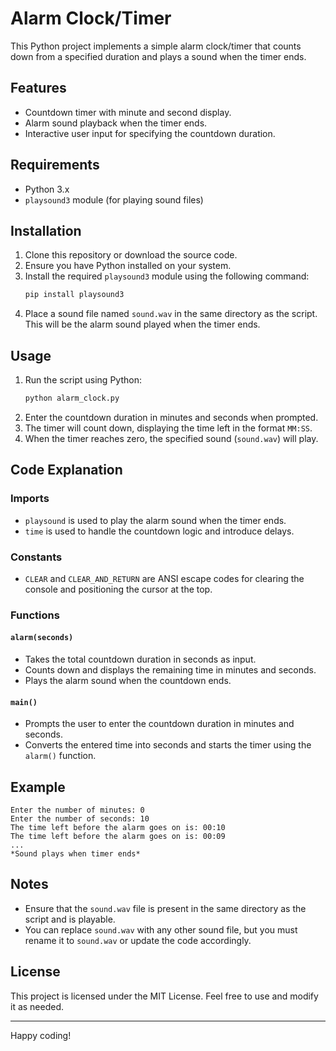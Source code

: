 # Alarm Clock/Timer

This Python project implements a simple alarm clock/timer that counts down from a specified duration and plays a sound when the timer ends.

## Features
- Countdown timer with minute and second display.
- Alarm sound playback when the timer ends.
- Interactive user input for specifying the countdown duration.

## Requirements
- Python 3.x
- `playsound3` module (for playing sound files)

## Installation
1. Clone this repository or download the source code.
2. Ensure you have Python installed on your system.
3. Install the required `playsound3` module using the following command:
   ```bash
   pip install playsound3
   ```
4. Place a sound file named `sound.wav` in the same directory as the script. This will be the alarm sound played when the timer ends.

## Usage
1. Run the script using Python:
   ```bash
   python alarm_clock.py
   ```
2. Enter the countdown duration in minutes and seconds when prompted.
3. The timer will count down, displaying the time left in the format `MM:SS`.
4. When the timer reaches zero, the specified sound (`sound.wav`) will play.

## Code Explanation
### Imports
- `playsound` is used to play the alarm sound when the timer ends.
- `time` is used to handle the countdown logic and introduce delays.

### Constants
- `CLEAR` and `CLEAR_AND_RETURN` are ANSI escape codes for clearing the console and positioning the cursor at the top.

### Functions
#### `alarm(seconds)`
- Takes the total countdown duration in seconds as input.
- Counts down and displays the remaining time in minutes and seconds.
- Plays the alarm sound when the countdown ends.

#### `main()`
- Prompts the user to enter the countdown duration in minutes and seconds.
- Converts the entered time into seconds and starts the timer using the `alarm()` function.

## Example
```plaintext
Enter the number of minutes: 0
Enter the number of seconds: 10
The time left before the alarm goes on is: 00:10
The time left before the alarm goes on is: 00:09
...
*Sound plays when timer ends*
```

## Notes
- Ensure that the `sound.wav` file is present in the same directory as the script and is playable.
- You can replace `sound.wav` with any other sound file, but you must rename it to `sound.wav` or update the code accordingly.

## License
This project is licensed under the MIT License. Feel free to use and modify it as needed.

---

Happy coding!
